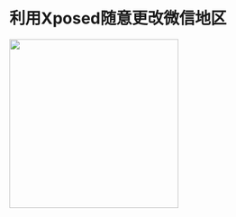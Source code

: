# 利用Xposed随意更改微信地区

<img src="http://martinhan.com/images/20181128240400.png" width="300" height="300">